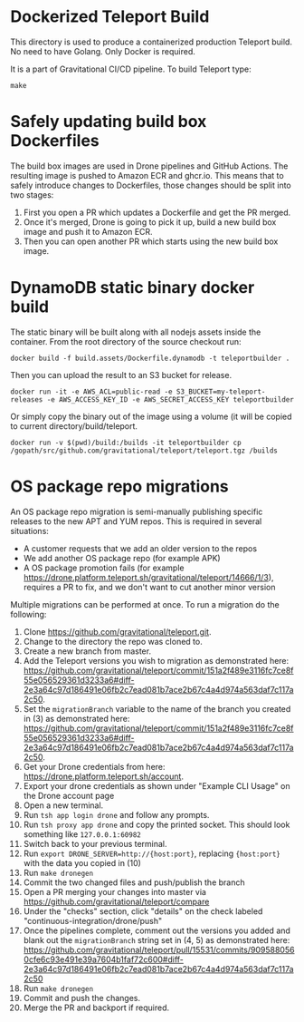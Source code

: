 # Dockerized Teleport Build

This directory is used to produce a containerized production Teleport build.
No need to have Golang. Only Docker is required.

It is a part of Gravitational CI/CD pipeline. To build Teleport type:

```
make
```

# Safely updating build box Dockerfiles

The build box images are used in Drone pipelines and GitHub Actions. The resulting image is pushed
to Amazon ECR and ghcr.io. This means that to safely introduce changes to Dockerfiles, those changes
should be split into two stages:

1. First you open a PR which updates a Dockerfile and get the PR merged.
2. Once it's merged, Drone is going to pick it up, build a new build box image and push it to Amazon
   ECR.
3. Then you can open another PR which starts using the new build box image.

# DynamoDB static binary docker build 

The static binary will be built along with all nodejs assets inside the container.
From the root directory of the source checkout run:
```
docker build -f build.assets/Dockerfile.dynamodb -t teleportbuilder .
```

Then you can upload the result to an S3 bucket for release.
```
docker run -it -e AWS_ACL=public-read -e S3_BUCKET=my-teleport-releases -e AWS_ACCESS_KEY_ID -e AWS_SECRET_ACCESS_KEY teleportbuilder
```

Or simply copy the binary out of the image using a volume (it will be copied to current directory/build/teleport.
```
docker run -v $(pwd)/build:/builds -it teleportbuilder cp /gopath/src/github.com/gravitational/teleport/teleport.tgz /builds
```

# OS package repo migrations

An OS package repo migration is semi-manually publishing specific releases to the new APT and YUM repos. This is required in several situations:
* A customer requests that we add an older version to the repos
* We add another OS package repo (for example APK)
* A OS package promotion fails (for example https://drone.platform.teleport.sh/gravitational/teleport/14666/1/3), requires a PR to fix, and we don't want to cut another minor version

Multiple migrations can be performed at once. To run a migration do the following:
1. Clone https://github.com/gravitational/teleport.git.
2. Change to the directory the repo was cloned to.
3. Create a new branch from master.
4. Add the Teleport versions you wish to migration as demonstrated here: https://github.com/gravitational/teleport/commit/151a2f489e3116fc7ce8f55e056529361d3233a6#diff-2e3a64c97d186491e06fb2c7ead081b7ace2b67c4a4d974a563daf7c117a2c50.
5. Set the `migrationBranch` variable to the name of the branch you created in (3) as demonstrated here: https://github.com/gravitational/teleport/commit/151a2f489e3116fc7ce8f55e056529361d3233a6#diff-2e3a64c97d186491e06fb2c7ead081b7ace2b67c4a4d974a563daf7c117a2c50.
6. Get your Drone credentials from here: https://drone.platform.teleport.sh/account.
7. Export your drone credentials as shown under "Example CLI Usage" on the Drone account page
8. Open a new terminal.
9. Run `tsh app login drone` and follow any prompts.
10. Run `tsh proxy app drone` and copy the printed socket. This should look something like `127.0.0.1:60982`
11. Switch back to your previous terminal.
12. Run `export DRONE_SERVER=http://{host:port}`, replacing `{host:port}` with the data you copied in (10)
13. Run `make dronegen`
14. Commit the two changed files and push/publish the branch
15. Open a PR merging your changes into master via https://github.com/gravitational/teleport/compare
16. Under the "checks" section, click "details" on the check labeled "continuous-integration/drone/push"
17. Once the pipelines complete, comment out the versions you added and blank out the `migrationBranch` string set in (4, 5) as demonstrated here: https://github.com/gravitational/teleport/pull/15531/commits/9095880560cfe6c93e491e39a7604b1faf72c600#diff-2e3a64c97d186491e06fb2c7ead081b7ace2b67c4a4d974a563daf7c117a2c50
18. Run `make dronegen`
19. Commit and push the changes.
20. Merge the PR and backport if required.
